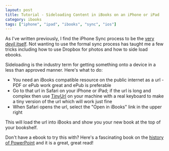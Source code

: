 ```yaml
---
layout: post
title: Tutorial - Sideloading Content in iBooks on an iPhone or iPad
category: ibooks
tags: ["iphone", "ipad", "ibooks", "sync", "ios"]
---
```

As I've written previously, I find the iPhone Sync process to be the [very devil itself](https://fuzzygroup.github.io/blog/iphone/2016/09/07/dear-apple-please-make-itunes-sync-suck-less.html).  Not wanting to use the formal sync process has taught me a few tricks including how to use Dropbox for photos and how to side load ebooks. 

Sideloading is the industry term for getting something onto a device in a less than approved manner.  Here's what to do: 

* You need an iBooks compatible resource on the public internet as a url - PDF or ePub work great and ePub is preferable
* Go to that url in Safari on your iPhone or iPad; if the url is long and complex then use [TinyUrl](http://www.tinyurl.com/) on your machine with a real keyboard to make a tiny version of the url which will work just fine
* When Safari opens the url, select the "Open in iBooks" link in the upper right

This will load the url into iBooks and show you your new book at the top of your bookshelf.  

Don't have a ebook to try this with?  Here's a fascinating book on the [history of PowerPoint](http://www.robertgaskins.com/powerpoint-history/sweating-bullets/gaskins-sweating-bullets-webpdf-isbn-9780985142414.pdf) and it is a great, great read!
